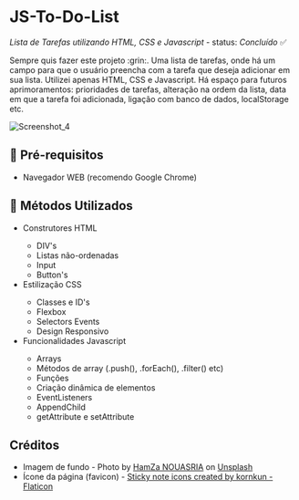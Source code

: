 # JS-To-Do-List
_Lista de Tarefas utilizando HTML, CSS e Javascript_ - status: _Concluído_ 	:white_check_mark:
<p>Sempre quis fazer este projeto :grin:. Uma lista de tarefas, onde há um campo para que o usuário preencha com a tarefa que deseja
adicionar em sua lista. Utilizei apenas HTML, CSS e Javascript. Há espaço para futuros aprimoramentos: prioridades de tarefas, alteração na ordem da lista, 
data em que a tarefa foi adicionada, ligação com banco de dados, localStorage etc.</p>

![Screenshot_4](https://user-images.githubusercontent.com/91222400/208140128-13604651-ae15-454f-9e57-961c32ae31bf.png)

## :memo: Pré-requisitos
<ul>
  <li>Navegador WEB (recomendo Google Chrome)</li>
</ul>

## :wrench: Métodos Utilizados
<ul>
  <li>Construtores HTML</li>
    <ul>
      <li>DIV's</li>
      <li>Listas não-ordenadas</li>
      <li>Input</li>
      <li>Button's</li>
    </ul>
  <li>Estilização CSS</li>
    <ul>
      <li>Classes e ID's</li>
      <li>Flexbox</li>
      <li>Selectors Events</li>
      <li>Design Responsivo</li>
    </ul>
  <li>Funcionalidades Javascript</li>
    <ul>
      <li>Arrays</li>
      <li>Métodos de array (.push(), .forEach(), .filter() etc)</li>
      <li>Funções</li>
      <li>Criação dinâmica de elementos</li>
      <li>EventListeners</li>
      <li>AppendChild</li>
      <li>getAttribute e setAttribute</li>
    </ul>
</ul>

## Créditos
<ul>
  <li>Imagem de fundo - Photo by <a href="https://unsplash.com/@hamza01nsr?utm_source=unsplash&utm_medium=referral&utm_content=creditCopyText">HamZa NOUASRIA</a> on <a href="https://unsplash.com/t/business-work?utm_source=unsplash&utm_medium=referral&utm_content=creditCopyText">Unsplash</a></li>
  <li>Ícone da página (favicon) - <a href="https://www.flaticon.com/free-icons/sticky-note" title="sticky note icons">Sticky note icons created by kornkun - Flaticon</a></li>
</ul>
